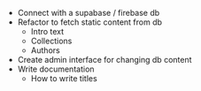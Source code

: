 - Connect with a supabase / firebase db
- Refactor to fetch static content from db
  - Intro text
  - Collections
  - Authors
- Create admin interface for changing db content
- Write documentation
  - How to write titles
